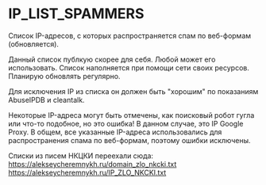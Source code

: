 # IP_LIST_SPAMMERS
Список IP-адресов, с которых распространяется спам по веб-формам (обновляется).

Данный список публкую скорее для себя. Любой может его использовать. Список наполняется при помощи сети своих ресурсов. Планирую обновлять регулярно.

Для исключения IP из списка он должен быть "хорошим" по показаниям AbuseIPDB и cleantalk.

Некоторые IP-адреса могут быть отмечены, как поисковый робот гугла или что-то подобное, но это ошибка! В данном случае, это IP Google Proxy. В общем, все указанные IP-адреса использовались для распространения спама по веб-формам, поэтому ошибки исключены.

Списки из писем НКЦКИ переехали сюда:
https://alekseycheremnykh.ru/domain_zlo_nkcki.txt
https://alekseycheremnykh.ru/IP_ZLO_NKCKI.txt
